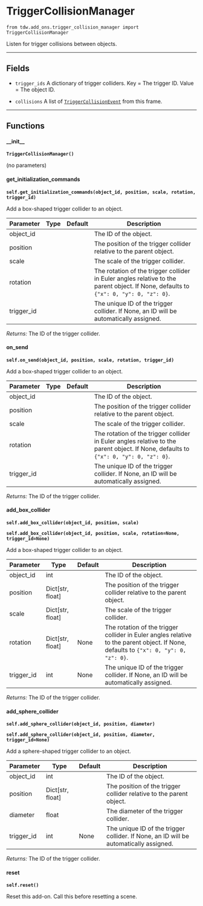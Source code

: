 # TriggerCollisionManager

`from tdw.add_ons.trigger_collision_manager import TriggerCollisionManager`

Listen for trigger collisions between objects.

***

## Fields

- `trigger_ids` A dictionary of trigger colliders. Key = The trigger ID. Value = The object ID.

- `collisions` A list of [`TriggerCollisionEvent`](../collision_data/trigger_collision_event.md) from this frame.

***

## Functions

#### \_\_init\_\_

**`TriggerCollisionManager()`**

(no parameters)

#### get_initialization_commands

**`self.get_initialization_commands(object_id, position, scale, rotation, trigger_id)`**

Add a box-shaped trigger collider to an object.


| Parameter | Type | Default | Description |
| --- | --- | --- | --- |
| object_id |  |  | The ID of the object. |
| position |  |  | The position of the trigger collider relative to the parent object. |
| scale |  |  | The scale of the trigger collider. |
| rotation |  |  | The rotation of the trigger collider in Euler angles relative to the parent object. If None, defaults to `{"x": 0, "y": 0, "z": 0}`. |
| trigger_id |  |  | The unique ID of the trigger collider. If None, an ID will be automatically assigned. |

_Returns:_  The ID of the trigger collider.

#### on_send

**`self.on_send(object_id, position, scale, rotation, trigger_id)`**

Add a box-shaped trigger collider to an object.


| Parameter | Type | Default | Description |
| --- | --- | --- | --- |
| object_id |  |  | The ID of the object. |
| position |  |  | The position of the trigger collider relative to the parent object. |
| scale |  |  | The scale of the trigger collider. |
| rotation |  |  | The rotation of the trigger collider in Euler angles relative to the parent object. If None, defaults to `{"x": 0, "y": 0, "z": 0}`. |
| trigger_id |  |  | The unique ID of the trigger collider. If None, an ID will be automatically assigned. |

_Returns:_  The ID of the trigger collider.

#### add_box_collider

**`self.add_box_collider(object_id, position, scale)`**

**`self.add_box_collider(object_id, position, scale, rotation=None, trigger_id=None)`**

Add a box-shaped trigger collider to an object.


| Parameter | Type | Default | Description |
| --- | --- | --- | --- |
| object_id |  int |  | The ID of the object. |
| position |  Dict[str, float] |  | The position of the trigger collider relative to the parent object. |
| scale |  Dict[str, float] |  | The scale of the trigger collider. |
| rotation |  Dict[str, float] | None | The rotation of the trigger collider in Euler angles relative to the parent object. If None, defaults to `{"x": 0, "y": 0, "z": 0}`. |
| trigger_id |  int  | None | The unique ID of the trigger collider. If None, an ID will be automatically assigned. |

_Returns:_  The ID of the trigger collider.

#### add_sphere_collider

**`self.add_sphere_collider(object_id, position, diameter)`**

**`self.add_sphere_collider(object_id, position, diameter, trigger_id=None)`**

Add a sphere-shaped trigger collider to an object.


| Parameter | Type | Default | Description |
| --- | --- | --- | --- |
| object_id |  int |  | The ID of the object. |
| position |  Dict[str, float] |  | The position of the trigger collider relative to the parent object. |
| diameter |  float |  | The diameter of the trigger collider. |
| trigger_id |  int  | None | The unique ID of the trigger collider. If None, an ID will be automatically assigned. |

_Returns:_  The ID of the trigger collider.

#### reset

**`self.reset()`**

Reset this add-on. Call this before resetting a scene.

